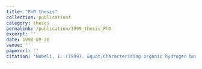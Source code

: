 ```yaml
---
title: "PhD thesis"
collection: publications
category: theses
permalink: /publication/1999_thesis_PhD
excerpt: ''
date: 1998-09-30
venue: ''
paperurl: ''
citation: 'Nobeli, I. (1999). &quot;Characterising organic hydrogen bonds&quot; <i>PhD thesis; UCL</i>.'
---
```

